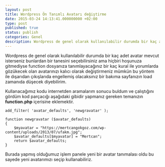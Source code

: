 ```yaml
---
layout: post
title: Wordpress Ön Tanımlı Avatarı değiştirme
date: 2015-03-24 14:13:41.000000000 +02:00
type: post
published: true
status: publish
categories: Genel
description: Wordpress de genel olarak kullanılabilir durumda bir kaç adet avatar mevcut isterseniz bunlardan bir tanesini seçebilirsiniz ama hiçbiri
---
```

Wordpress de genel olarak kullanılabilir durumda bir kaç adet avatar mevcut isterseniz bunlardan bir tanesini seçebilirsiniz ama hiçbiri hoşunuza gitmediyse function dosyanıza tanımlayacağınız bir kaç kural ile yorumlarda gözükecek olan avatarınızı kalıcı olarak değiştirmeniz mümkün bu yöntem ile dışarıdan çıkışlarıda engellemiş olacaksınız bir bakıma sayfanızın load zamanıda düşecek diyebilirim.

Kullanacağımız kodu internetden aramalarım sonucu buldum ve çalıştığını gördüm kod parçacığı aşağıdaki gibidir yapmanız gereken temanızın **function.php** içerisine eklemektir.

    add_filter( 'avatar_defaults', 'newgravatar' );

    function newgravatar ($avatar_defaults)
    {
        $myavatar = "https://mertcangokgoz.com/wp-content/uploads/2013/07/ufakm.jpg";
        $avatar_defaults[$myavatar] = "Mertcan";
        return $avatar_defaults;
    }

Burada yapmış olduğumuz işlem panele yeni bir avatar tanımalası oldu bu sayede yeni avatarımızı seçip kullanabiliriz.
